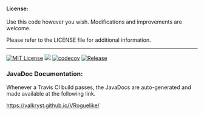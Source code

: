 #### License: 

Use this code however you wish. Modifications and improvements are welcome.

Please refer to the LICENSE file for additional information.

---

[![MIT License](https://img.shields.io/badge/license-MIT_License-green.svg)](https://github.com/Valkryst/VRoguelike/blob/master/LICENSE.md) ![](https://travis-ci.org/Valkryst/VRoguelike.svg?branch=master) [![codecov](https://codecov.io/gh/Valkryst/VRoguelike/branch/master/graph/badge.svg)](https://codecov.io/gh/Valkryst/VRoguelike) [![Release](https://jitpack.io/v/Valkryst/VRoguelike.svg)](https://jitpack.io/#Valkryst/VRoguelike)

### JavaDoc Documentation:

Whenever a Travis CI build passes, the JavaDocs are auto-generated and made available at the following link.

https://valkryst.github.io/VRoguelike/
